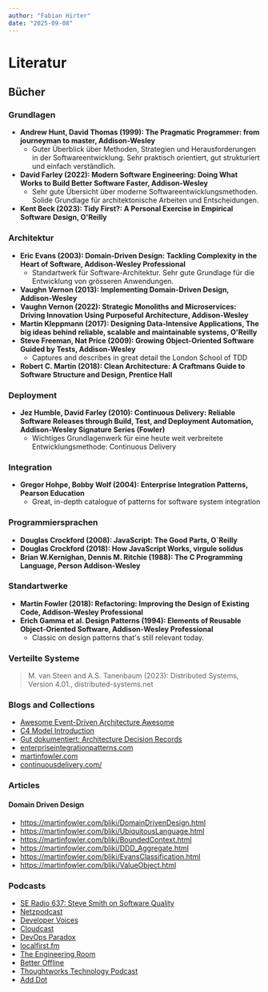 ```yaml
---
author: "Fabian Hirter"
date: "2025-09-08"
---
```


# Literatur

## Bücher

### Grundlagen

- **Andrew Hunt, David Thomas (1999): The Pragmatic Programmer: from journeyman to master, Addison-Wesley**
    - Guter Überblick über Methoden, Strategien und Herausforderungen in der Softwareentwicklung. Sehr praktisch
      orientiert, gut strukturiert und einfach verständlich.
- **David Farley (2022): Modern Software Engineering: Doing What Works to Build Better Software Faster, Addison-Wesley**
    - Sehr gute Übersicht über moderne Softwareentwicklungsmethoden. Solide Grundlage für architektonische Arbeiten und
      Entscheidungen.
- **Kent Beck (2023): Tidy First?: A Personal Exercise in Empirical Software Design, O'Reilly**

### Architektur

- **Eric Evans (2003): Domain-Driven Design: Tackling Complexity in the Heart of Software, Addison-Wesley Professional**
    - Standartwerk für Software-Architektur. Sehr gute Grundlage für die Entwicklung von grösseren Anwendungen.
- **Vaughn Vernon (2013): Implementing Domain-Driven Design, Addison-Wesley**
- **Vaughn Vernon (2022): Strategic Monoliths and Microservices: Driving Innovation Using Purposeful Architecture, Addison-Wesley** 
- **Martin Kleppmann (2017): Designing Data-Intensive Applications, The big ideas behind reliable, scalable and
  maintainable systems, O'Reilly**
- **Steve Freeman, Nat Price (2009): Growing Object-Oriented Software Guided by Tests, Addison-Wesley**
    - Captures and describes in great detail the London School of TDD
- **Robert C. Martin (2018): Clean Architecture: A Craftmans Guide to Software Structure and Design, Prentice Hall**

### Deployment

- **Jez Humble, David Farley (2010): Continuous Delivery: Reliable Software Releases through Build, Test, and Deployment
  Automation, Addison-Wesley Signature Series (Fowler)**
    - Wichtiges Grundlagenwerk für eine heute weit verbreitete Entwicklungsmethode: Continuous Delivery

### Integration

- **Gregor Hohpe, Bobby Wolf (2004): Enterprise Integration Patterns, Pearson Education**
  - Great, in-depth catalogue of patterns for software system integration

### Programmiersprachen

- **Douglas Crockford (2008): JavaScript: The Good Parts, O`Reilly**
- **Douglas Crockford (2018): How JavaScript Works, virgule solidus**
- **Brian W.Kernighan, Dennis M. Ritchie (1988): The C Programming Language, Person Addison-Wesley**

### Standartwerke

- **Martin Fowler (2018): Refactoring: Improving the Design of Existing Code, Addison-Wesley Professional**
- **Erich Gamma et al. Design Patterns (1994): Elements of Reusable Object-Oriented Software, Addison-Wesley
  Professional**
    - Classic on design patterns that's still relevant today.

### Verteilte Systeme

> M. van Steen and A.S. Tanenbaum (2023): Distributed Systems, Version 4.01., distributed-systems.net

### Blogs and Collections

- [Awesome Event-Driven Architecture Awesome](https://github.com/lutzh/awesome-event-driven-architecture)
- [C4 Model Introduction](https://c4model.com/introduction)
- [Gut dokumentiert: Architecture Decision Records ](https://www.heise.de/hintergrund/Gut-dokumentiert-Architecture-Decision-Records-4664988.html)
- [enterpriseintegrationpatterns.com](https://www.enterpriseintegrationpatterns.com/)
- [martinfowler.com](https://martinfowler.com/)
- [continuousdelivery.com/](https://www.continuousdelivery.com/)

### Articles

#### Domain Driven Design

- https://martinfowler.com/bliki/DomainDrivenDesign.html
- https://martinfowler.com/bliki/UbiquitousLanguage.html
- https://martinfowler.com/bliki/BoundedContext.html
- https://martinfowler.com/bliki/DDD_Aggregate.html
- https://martinfowler.com/bliki/EvansClassification.html
- https://martinfowler.com/bliki/ValueObject.html

### Podcasts

- [SE Radio 637: Steve Smith on Software Quality](https://se-radio.net/2024/10/se-radio-637-steve-smith-on-software-quality/)
- [Netzpodcast](https://www.digitale-gesellschaft.ch/dossier/netzpodcast/)
- [Developer Voices](https://www.developervoices.com/)
- [Cloudcast](https://www.thecloudcast.net/)
- [DevOps Paradox](https://www.devopsparadox.com/)
- [localfirst.fm](https://www.localfirst.fm/)
- [The Engineering Room](https://www.youtube.com/playlist?list=PLwLLcwQlnXByuoAE-jYYg8MSNrzodVtJX)
- [Better Offline](https://www.betteroffline.com/)
- [Thoughtworks Technology Podcast](https://www.thoughtworks.com/insights/podcasts/technology-podcasts)
- [Add Dot](https://adddot.io/)
